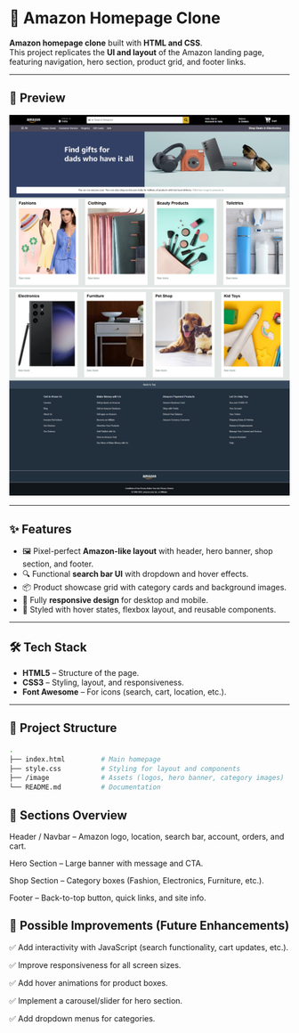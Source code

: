 # 🛒 Amazon Homepage Clone

**Amazon homepage clone** built with **HTML and CSS**.  
This project replicates the **UI and layout** of the Amazon landing page, featuring navigation, hero section, product grid, and footer links.

---

## 📸 Preview

![Amazon Clone Screenshot](./image/preview1.png)
![Amazon Clone Screenshot](./image/preview2.png)

---

## ✨ Features

- 🖼️ Pixel-perfect **Amazon-like layout** with header, hero banner, shop section, and footer.
- 🔍 Functional **search bar UI** with dropdown and hover effects.
- 📦 Product showcase grid with category cards and background images.
- 📱 Fully **responsive design** for desktop and mobile.
- 🎨 Styled with hover states, flexbox layout, and reusable components.

---

## 🛠️ Tech Stack

- **HTML5** – Structure of the page.
- **CSS3** – Styling, layout, and responsiveness.
- **Font Awesome** – For icons (search, cart, location, etc.).

---

## 📂 Project Structure

```bash
.
├── index.html         # Main homepage
├── style.css          # Styling for layout and components
├── /image             # Assets (logos, hero banner, category images)
└── README.md          # Documentation
```

## 📖 Sections Overview

Header / Navbar – Amazon logo, location, search bar, account, orders, and cart.

Hero Section – Large banner with message and CTA.

Shop Section – Category boxes (Fashion, Electronics, Furniture, etc.).

Footer – Back-to-top button, quick links, and site info.

## 🔮 Possible Improvements (Future Enhancements)

✅ Add interactivity with JavaScript (search functionality, cart updates, etc.).

✅ Improve responsiveness for all screen sizes.

✅ Add hover animations for product boxes.

✅ Implement a carousel/slider for hero section.

✅ Add dropdown menus for categories.
